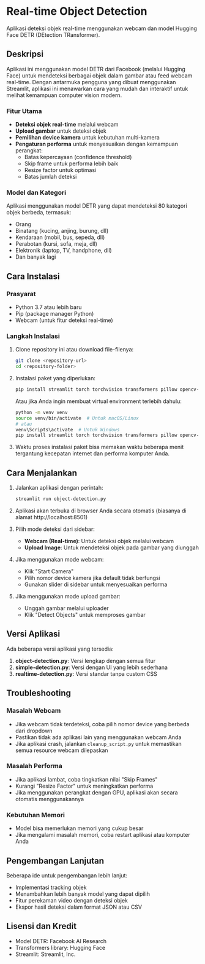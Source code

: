 # Real-time Object Detection

Aplikasi deteksi objek real-time menggunakan webcam dan model Hugging Face DETR (DEtection TRansformer).


## Deskripsi

Aplikasi ini menggunakan model DETR dari Facebook (melalui Hugging Face) untuk mendeteksi berbagai objek dalam gambar atau feed webcam real-time. Dengan antarmuka pengguna yang dibuat menggunakan Streamlit, aplikasi ini menawarkan cara yang mudah dan interaktif untuk melihat kemampuan computer vision modern.

### Fitur Utama

- **Deteksi objek real-time** melalui webcam
- **Upload gambar** untuk deteksi objek
- **Pemilihan device kamera** untuk kebutuhan multi-kamera
- **Pengaturan performa** untuk menyesuaikan dengan kemampuan perangkat:
  - Batas kepercayaan (confidence threshold)
  - Skip frame untuk performa lebih baik
  - Resize factor untuk optimasi
  - Batas jumlah deteksi

### Model dan Kategori

Aplikasi menggunakan model DETR yang dapat mendeteksi 80 kategori objek berbeda, termasuk:
- Orang
- Binatang (kucing, anjing, burung, dll)
- Kendaraan (mobil, bus, sepeda, dll)
- Perabotan (kursi, sofa, meja, dll)
- Elektronik (laptop, TV, handphone, dll)
- Dan banyak lagi

## Cara Instalasi

### Prasyarat
- Python 3.7 atau lebih baru
- Pip (package manager Python)
- Webcam (untuk fitur deteksi real-time)

### Langkah Instalasi

1. Clone repository ini atau download file-filenya:
   ```bash
   git clone <repository-url>
   cd <repository-folder>
   ```

2. Instalasi paket yang diperlukan:
   ```bash
   pip install streamlit torch torchvision transformers pillow opencv-python numpy
   ```

   Atau jika Anda ingin membuat virtual environment terlebih dahulu:
   ```bash
   python -m venv venv
   source venv/bin/activate  # Untuk macOS/Linux
   # atau
   venv\Scripts\activate  # Untuk Windows
   pip install streamlit torch torchvision transformers pillow opencv-python numpy
   ```

3. Waktu proses instalasi paket bisa memakan waktu beberapa menit tergantung kecepatan internet dan performa komputer Anda.

## Cara Menjalankan

1. Jalankan aplikasi dengan perintah:
   ```bash
   streamlit run object-detection.py
   ```

2. Aplikasi akan terbuka di browser Anda secara otomatis (biasanya di alamat http://localhost:8501)

3. Pilih mode deteksi dari sidebar:
   - **Webcam (Real-time)**: Untuk deteksi objek melalui webcam
   - **Upload Image**: Untuk mendeteksi objek pada gambar yang diunggah

4. Jika menggunakan mode webcam:
   - Klik "Start Camera"
   - Pilih nomor device kamera jika default tidak berfungsi
   - Gunakan slider di sidebar untuk menyesuaikan performa

5. Jika menggunakan mode upload gambar:
   - Unggah gambar melalui uploader
   - Klik "Detect Objects" untuk memproses gambar

## Versi Aplikasi

Ada beberapa versi aplikasi yang tersedia:

1. **object-detection.py**: Versi lengkap dengan semua fitur
2. **simple-detection.py**: Versi dengan UI yang lebih sederhana
3. **realtime-detection.py**: Versi standar tanpa custom CSS

## Troubleshooting

### Masalah Webcam
- Jika webcam tidak terdeteksi, coba pilih nomor device yang berbeda dari dropdown
- Pastikan tidak ada aplikasi lain yang menggunakan webcam Anda
- Jika aplikasi crash, jalankan `cleanup_script.py` untuk memastikan semua resource webcam dilepaskan

### Masalah Performa
- Jika aplikasi lambat, coba tingkatkan nilai "Skip Frames"
- Kurangi "Resize Factor" untuk meningkatkan performa
- Jika menggunakan perangkat dengan GPU, aplikasi akan secara otomatis menggunakannya

### Kebutuhan Memori
- Model bisa memerlukan memori yang cukup besar
- Jika mengalami masalah memori, coba restart aplikasi atau komputer Anda

## Pengembangan Lanjutan

Beberapa ide untuk pengembangan lebih lanjut:
- Implementasi tracking objek
- Menambahkan lebih banyak model yang dapat dipilih
- Fitur perekaman video dengan deteksi objek
- Ekspor hasil deteksi dalam format JSON atau CSV

## Lisensi dan Kredit
- Model DETR: Facebook AI Research
- Transformers library: Hugging Face
- Streamlit: Streamlit, Inc.
